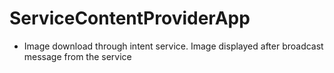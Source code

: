 # ServiceContentProviderApp

- Image download through intent service. Image displayed after broadcast message from the service